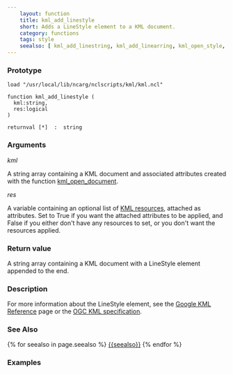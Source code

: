 ```yaml
---
    layout: function
    title: kml_add_linestyle
    short: Adds a LineStyle element to a KML document.
    category: functions
    tags: style
    seealso: [ kml_add_linestring, kml_add_linearring, kml_open_style, kml_add_stylepair, kml_open_stylemap ]
---
```


### Prototype

<pre><code>load "/usr/local/lib/ncarg/nclscripts/kml/kml.ncl"

function kml_add_linestyle (
  kml:string,
  res:logical
)

returnval [*]  :  string
</code></pre>

### Arguments
*kml*

A string array containing a KML document and associated attributes created with the function [kml_open_document]({{site.url}}/functions/kml_open_document.html).

*res*

A variable containing an optional list of [KML resources]({{site.url}}/resources), attached as attributes. Set to True if you want the attached attributes to be applied, and False if you either don't have any resources to set, or you don't want the resources applied.

### Return value

A string array containing a KML document with a LineStyle element appended to the end.

### Description

For more information about the LineStyle element, see the [Google KML Reference](https://developers.google.com/kml/documentation/kmlreference#linestyle) page or the [OGC KML specification](http://www.opengeospatial.org/standards/kml/).

### See Also

{% for seealso in page.seealso %}
[{{seealso}}]({{site.url}}/functions/{{seealso}}.html)
{% endfor %}

### Examples


